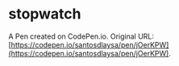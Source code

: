 # stopwatch

A Pen created on CodePen.io. Original URL: [https://codepen.io/santosdlaysa/pen/jOerKPW](https://codepen.io/santosdlaysa/pen/jOerKPW).

